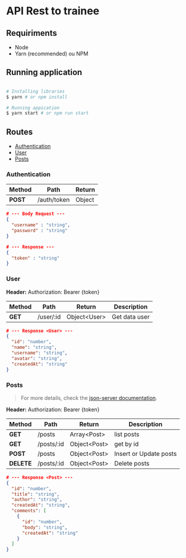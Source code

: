 # API Rest to trainee

## Requiriments

- Node
- Yarn (recommended) ou NPM

## Running application

```bash

# Installing libraries
$ yarn # or npm install

# Running appication
$ yarn start # or npm run start
```

## Routes

- [Authentication](#authentication)
- [User](#user)
- [Posts](#posts)

### <a name="authentication"></a>Authentication

| Method   | Path        | Return |
| -------- | ----------- | ------ |
| **POST** | /auth/token | Object |

```json
# --- Body Request ---
{
  "username" : "string",
  "password" : "string"
}

# --- Response ---
{
  "token" : "string"
}
```

### <a name="user"></a>User

**Header:** Authorization: Bearer {token}

| Method  | Path      | Return        | Description   |
| ------- | --------- | ------------- | ------------- |
| **GET** | /user/:id | Object\<User> | Get data user |

```json
# --- Response <User> ---
{
  "id": "number",
  "name": "string",
  "username": "string",
  "avatar": "string",
  "createdAt": "string"
}
```

### <a name="posts"></a>Posts

> For more details, check the [json-server documentation](https://github.com/typicode/json-server).

**Header:** Authorization: Bearer {token}

| Method     | Path       | Return        | Description            |
| ---------- | ---------- | ------------- | ---------------------- |
| **GET**    | /posts     | Array\<Post>  | list posts             |
| **GET**    | /posts/:id | Object\<Post> | get by id              |
| **POST**   | /posts     | Object\<Post> | Insert or Update posts |
| **DELETE** | /posts/:id | Object\<Post> | Delete posts           |

```json
# --- Response <Post> ---
{
  "id": "number",
  "title": "string",
  "author": "string",
  "createdAt": "string",
  "comments": [
    {
      "id": "number",
      "body": "string",
      "createdAt": "string"
    }
  ]
}
```
